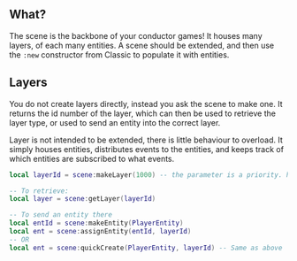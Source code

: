 ## What?

The scene is the backbone of your conductor games! It houses many layers, of each many entities.
A scene should be extended, and then use the `:new` constructor from Classic to
populate it with entities.

## Layers

You do not create layers directly, instead you ask the scene to make one.
It returns the id number of the layer, which can then be used to retrieve the layer type,
or used to send an entity into the correct layer.

Layer is not intended to be extended, there is little behaviour to overload. It simply houses
entities, distributes events to the entities, and keeps track of which entities are subscribed to what events.

```lua
local layerId = scene:makeLayer(1000) -- the parameter is a priority. higher = ran first

-- To retrieve:
local layer = scene:getLayer(layerId)

-- To send an entity there
local entId = scene:makeEntity(PlayerEntity)
local ent = scene:assignEntity(entId, layerId)
-- OR
local ent = scene:quickCreate(PlayerEntity, layerId) -- Same as above
```